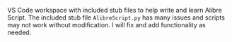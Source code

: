 VS Code workspace with included stub files to help write and learn Alibre Script.
The included stub file ```AlibreScript.py``` has many issues and scripts may not work without modification. I will fix and add functionality as needed.
